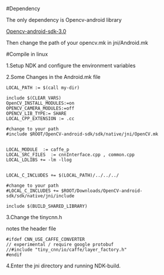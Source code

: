
#Dependency

The only dependency is Opencv-android library

[Opencv-android-sdk-3.0](http://opencv.org/downloads.html)

Then change the path of your opencv.mk in jni/Android.mk 

#Compile in linux 

1.Setup NDK and configure the environment variables 

2.Some Changes in the Android.mk file
  ```
LOCAL_PATH := $(call my-dir)  
 
include $(CLEAR_VARS)    
OpenCV_INSTALL_MODULES:=on
OPENCV_CAMERA_MODULES:=off
OPENCV_LIB_TYPE:= SHARE
LOCAL_CPP_EXTENSION := .cc

#change to your path
#include $ROOT/OpenCV-android-sdk/sdk/native/jni/OpenCV.mk


LOCAL_MODULE  := caffe_p
LOCAL_SRC_FILES  := cnnInterface.cpp , common.cpp
LOCAL_LDLIBS += -lm -llog 


LOCAL_C_INCLUDES += $(LOCAL_PATH)/../../../

#change to your path
#LOCAL_C_INCLUDES += $ROOT/Downloads/OpenCV-android-sdk/sdk/native/jni/include

include $(BUILD_SHARED_LIBRARY)
  
  ```
  
3.Change the tinycnn.h 

  notes the header file
  ```
#ifdef CNN_USE_CAFFE_CONVERTER
// experimental / require google protobuf
//#include "tiny_cnn/io/caffe/layer_factory.h"
#endif

  ```
  
4.Enter the jni directory and running NDK-build.



